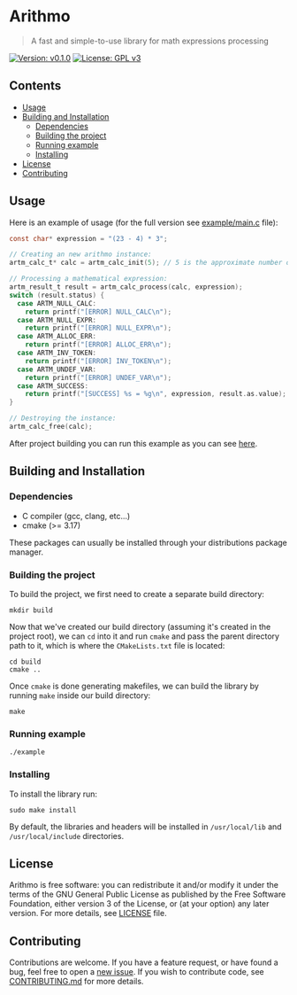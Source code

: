 # Arithmo
> A fast and simple-to-use library for math expressions processing

[![Version: v0.1.0](https://img.shields.io/badge/version-v0.1.0-blue)](https://vstan02.github.io/arithmo)
[![License: GPL v3](https://img.shields.io/badge/license-GPL%20v3-blue.svg)](http://www.gnu.org/licenses/gpl-3.0)

## Contents
- [Usage](#usage)
- [Building and Installation](#building-and-installation)
    - [Dependencies](#dependencies)
    - [Building the project](#building-the-project)
    - [Running example](#running-example)
    - [Installing](#installing)
- [License](#license)
- [Contributing](#contributing)

## Usage
Here is an example of usage (for the full version see [example/main.c](https://github.com/vstan02/arithmo/blob/master/example/main.c) file):
```c
const char* expression = "(23 - 4) * 3";

// Creating an new arithmo instance:
artm_calc_t* calc = artm_calc_init(5); // 5 is the approximate number of variables that will be used

// Processing a mathematical expression:
artm_result_t result = artm_calc_process(calc, expression);
switch (result.status) {
  case ARTM_NULL_CALC:
    return printf("[ERROR] NULL_CALC\n");
  case ARTM_NULL_EXPR:
    return printf("[ERROR] NULL_EXPR\n");
  case ARTM_ALLOC_ERR:
    return printf("[ERROR] ALLOC_ERR\n");
  case ARTM_INV_TOKEN:
    return printf("[ERROR] INV_TOKEN\n");
  case ARTM_UNDEF_VAR:
    return printf("[ERROR] UNDEF_VAR\n");
  case ARTM_SUCCESS:
    return printf("[SUCCESS] %s = %g\n", expression, result.as.value);
}

// Destroying the instance:
artm_calc_free(calc);
```

After project building you can run this example as you can see [here](#running-example).

## Building and Installation

### Dependencies
- C compiler (gcc, clang, etc...)
- cmake (>= 3.17)

These packages can usually be installed through your distributions package manager.

### Building the project
To build the project, we first need to create a separate build directory:
```
mkdir build
```

Now that we've created our build directory (assuming it's created in the project root), we can `cd` into it and run `cmake` and pass the parent directory path to it, which is where the `CMakeLists.txt` file is located:
```
cd build
cmake ..
```

Once `cmake` is done generating makefiles, we can build the library by running `make` inside our build directory:
```
make
```

### Running example
```
./example
```

### Installing
To install the library run:
```
sudo make install
```
By default, the libraries and headers will be installed in `/usr/local/lib` and `/usr/local/include` directories.

## License
Arithmo is free software: you can redistribute it and/or modify it under the terms of the GNU General Public License as published by the Free Software Foundation, either version 3 of the License, or (at your option) any later version.
For more details, see [LICENSE](https://github.com/vstan02/arithmo/blob/master/LICENSE) file.

## Contributing
Contributions are welcome.
If you have a feature request, or have found a bug, feel free to open a [new issue](https://github.com/vstan02/arithmo/issues/new).
If you wish to contribute code, see [CONTRIBUTING.md](https://github.com/vstan02/arithmo/blob/master/CONTRIBUTING.md) for more details.
